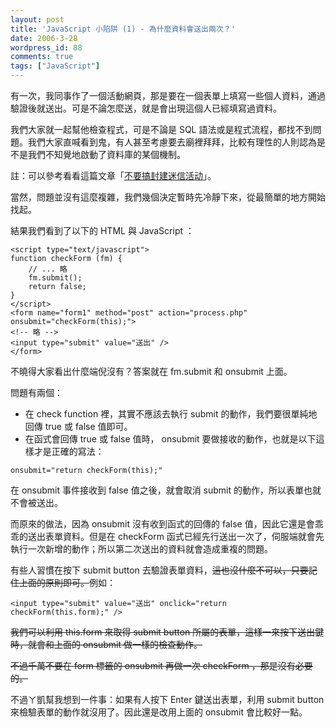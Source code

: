 ```yaml
---
layout: post
title: 'JavaScript 小陷阱 (1) - 為什麼資料會送出兩次？'
date: 2006-3-28
wordpress_id: 88
comments: true
tags: ["JavaScript"]
---
```


有一次，我同事作了一個活動網頁，那是要在一個表單上填寫一些個人資料，通過驗證後就送出。可是不論怎麼送，就是會出現這個人已經填寫過資料。

我們大家就一起幫他檢查程式，可是不論是 SQL 語法或是程式流程，都找不到問題。我們大家直喊看到鬼，有人甚至考慮要去廟裡拜拜，比較有理性的人則認為是不是我們不知覺地啟動了資料庫的某個機制。

註：可以參考看看這篇文章「[不要搞封建迷信活动](http://blog.run2me.com/runliu/archive/2006/06/11/16776.aspx)」。

<!--more-->

當然，問題並沒有這麼複雜，我們幾個決定暫時先冷靜下來，從最簡單的地方開始找起。

結果我們看到了以下的 HTML 與 JavaScript ：

```
<script type="text/javascript">
function checkForm (fm) {
    // ... 略
    fm.submit();
    return false;
}
</script>
<form name="form1" method="post" action="process.php" onsubmit="checkForm(this);">
<!-- 略 -->
<input type="submit" value="送出" />
</form>

```

不曉得大家看出什麼端倪沒有？答案就在 fm.submit 和 onsubmit 上面。

問題有兩個：

* 在 check function 裡，其實不應該去執行 submit 的動作，我們要很單純地回傳 true 或 false 值即可。
* 在函式會回傳 true 或 false 值時， onsubmit 要做接收的動作，也就是以下這樣才是正確的寫法：

```
onsubmit="return checkForm(this);"

```
在 onsubmit 事件接收到 false 值之後，就會取消 submit 的動作，所以表單也就不會被送出。


而原來的做法，因為 onsubmit 沒有收到函式的回傳的 false 值，因此它還是會乖乖的送出表單資料。但是在 checkForm 函式已經先行送出一次了，伺服端就會先執行一次新增的動作；所以第二次送出的資料就會造成重複的問題。

有些人習慣在按下 submit button 去驗證表單資料，<del>這也沒什麼不可以，只要記住上面的原則即可。</del>例如：

```
<input type="submit" value="送出" onclick="return checkForm(this.form);" />

```

<del>我們可以利用 this.form 來取得 submit button 所屬的表單，這樣一來按下送出鍵時，就會和上面的 onsubmit 做一樣的檢查動作。</del>

<del>不過千萬不要在 form 標籤的 onsubmit 再做一次 checkForm ，那是沒有必要的。</del>

不過ㄚ凱幫我想到一件事：如果有人按下 Enter 鍵送出表單，利用 submit button 來檢驗表單的動作就沒用了。因此還是改用上面的 onsubmit 會比較好一點。
